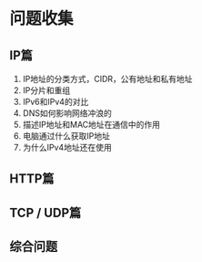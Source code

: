 问题收集
===

## IP篇

1. IP地址的分类方式，CIDR，公有地址和私有地址
2. IP分片和重组
3. IPv6和IPv4的对比
4. DNS如何影响网络冲浪的
5. 描述IP地址和MAC地址在通信中的作用
6. 电脑通过什么获取IP地址
7. 为什么IPv4地址还在使用

## HTTP篇





## TCP / UDP篇



##  综合问题

